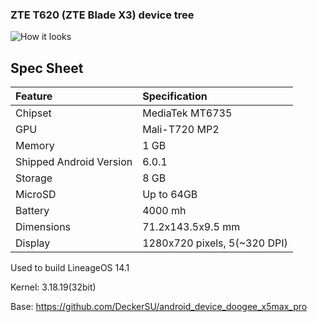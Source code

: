 ### ZTE T620 (ZTE Blade X3) device tree
![How it looks](https://apollo-ireland.akamaized.net/v1/files/dq8dw3v9foac3-UA/image;s=644x461)

## Spec Sheet

| Feature                 | Specification                     |
| :---------------------- | :-------------------------------- |
| Chipset                 | MediaTek MT6735                   |
| GPU                     | Mali-T720 MP2                     |
| Memory                  | 1 GB                              |
| Shipped Android Version | 6.0.1                             |
| Storage                 | 8 GB                              |
| MicroSD                 | Up to 64GB                        |
| Battery                 | 4000 mh                           |
| Dimensions              | 71.2x143.5x9.5 mm                 |
| Display                 | 1280x720 pixels, 5(~320 DPI)      |

Used to build LineageOS 14.1

Kernel: 3.18.19(32bit)

Base: https://github.com/DeckerSU/android_device_doogee_x5max_pro
